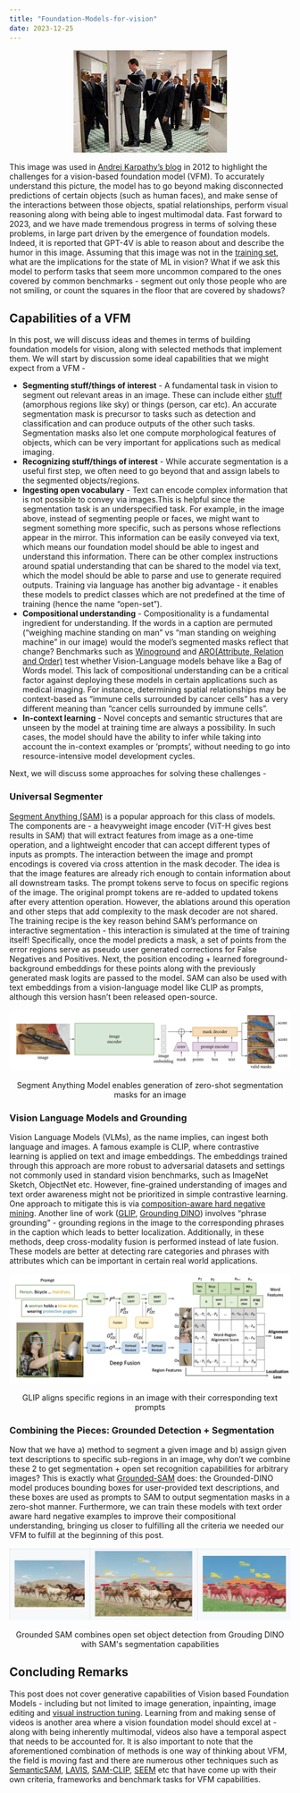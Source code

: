 ```yaml
---
title: "Foundation-Models-for-vision"
date: 2023-12-25
---
```


<p align="center">
<img src="/assets/foundation-models-for-vision/vision_test_pic.jpeg">
</p>

This image was used in [Andrej Karpathy’s blog](https://karpathy.github.io/2012/10/22/state-of-computer-vision/) in 2012 to highlight the challenges for a vision-based foundation model (VFM). To accurately understand this picture, the model has to go beyond making disconnected predictions of certain objects (such as human faces), and make sense of the interactions between those objects, spatial relationships, perform visual reasoning along with being able to ingest multimodal data. Fast forward to 2023, and we have made tremendous progress in terms of solving these problems, in large part driven by the emergence of foundation models. Indeed, it is reported that GPT-4V is able to reason about and describe the humor in this image. Assuming that this image was not in the [training set](https://x.com/karpathy/status/1635697741925064704?s=20), what are the implications for the state of ML in vision? What if we ask this model to perform tasks that seem more uncommon compared to the ones covered by common benchmarks - segment out only those people who are not smiling, or count the squares in the floor that are covered by shadows?

## Capabilities of a VFM
In this post, we will discuss ideas and themes in terms of building foundation models for vision, along with selected methods that implement them. We will start by discussion some ideal capabilities that we might expect from a VFM  - 
- **Segmenting stuff/things of interest** - A fundamental task in vision to segment out relevant areas in an image. These can include either [stuff](https://arxiv.org/abs/1801.00868) (amorphous regions like sky) or things (person, car etc). An accurate segmentation mask is precursor to tasks such as detection and classification and can produce outputs of the other such tasks. Segmentation masks also let one compute morphological features of objects, which can be very important for applications such as medical imaging.
- **Recognizing stuff/things of interest** - While accurate segmentation is a useful first step, we often need to go beyond that and assign labels to the segmented objects/regions.
- **Ingesting open vocabulary** - Text can encode complex information that is not possible to convey via images.This is helpful since the segmentation task is an underspecified task. For example, in the image above, instead of segmenting people or faces, we might want to segment something more specific, such as persons whose reflections appear in the mirror. This information can be easily conveyed via text, which means our foundation model should be able to ingest and understand this information. There can be other complex instructions around spatial understanding that can be shared to the model via text, which the model should be able to parse and use to generate required outputs. Training via language has another big advantage - it enables these models to predict classes which are not predefined at the time of training (hence the name “open-set”).
- **Compositional understanding** -  Compositionality is a fundamental ingredient for understanding. If the words in a caption are permuted (“weighing machine standing on man” vs “man standing on weighing machine” in our image) would the model’s segmented masks reflect that change? Benchmarks such as [Winoground](https://arxiv.org/abs/2204.03162) and [ARO(Attribute, Relation and Order)](https://arxiv.org/abs/2210.01936) test whether Vision-Language models behave like a Bag of Words model. This lack of compositional understanding can be a critical factor against deploying these models in certain applications such as medical imaging. For instance, determining spatial relationships may be context-based as “immune cells surrounded by cancer cells” has a very different meaning than “cancer cells surrounded by immune cells”.
- **In-context learning** - Novel concepts and semantic structures that are unseen by the model at training time are always a possibility. In such cases, the model should have the ability to infer while taking into account the in-context examples or ‘prompts’, without needing to go into resource-intensive model development cycles.

Next, we will discuss some approaches for solving these challenges - 

### Universal Segmenter 
[Segment Anything (SAM)](https://arxiv.org/abs/2304.02643) is a popular approach for this class of models. The components are - a heavyweight image encoder (ViT-H gives best results in SAM) that will extract features from image as a one-time operation, and a lightweight encoder that can accept different types of inputs as prompts. The interaction between the image and prompt encodings is covered via cross attention in the mask decoder. The idea is that the image features are already rich enough to contain information about all downstream tasks. The prompt tokens serve to focus on specific regions of the image. The original prompt tokens are re-added to updated tokens after every attention operation. However, the ablations around this operation and other steps that add complexity to the mask decoder are not shared.
The training recipe is the key reason behind SAM’s performance on interactive segmentation - this interaction is simulated at the time of training itself! Specifically, once the model predicts a mask, a set of points from the error regions serve as pseudo user generated corrections for False Negatives and Positives. Next, the position encoding + learned foreground-background embeddings for these points along with the previously generated mask logits are passed to the model. SAM can also be used with text embeddings from a vision-language model like CLIP as prompts, although this version hasn’t been released open-source.

![Segment Anything Model](/assets/foundation-models-for-vision/SAM.png)
<p align="center">
Segment Anything Model enables generation of zero-shot segmentation masks for an image
</p>

### Vision Language Models and Grounding
Vision Language Models (VLMs), as the name implies, can ingest both language and images. A famous example is CLIP, where contrastive learning is applied on text and image embeddings. The embeddings trained through this approach are more robust to adversarial datasets and settings not commonly used in standard vision benchmarks, such as ImageNet Sketch, ObjectNet etc. However, fine-grained understanding of images and text order awareness might not be prioritized in simple contrastive learning. One approach to mitigate this is via [composition-aware hard negative mining](https://arxiv.org/abs/2210.01936). Another line of work ([GLIP](https://arxiv.org/abs/2112.03857), [Grounding DINO](https://arxiv.org/abs/2303.05499)) involves “phrase grounding” - grounding regions in the image to the corresponding phrases in the caption which leads to better localization. Additionally, in these methods, deep cross-modality fusion is performed instead of late fusion. These models are better at detecting rare categories and phrases with attributes which can be important in certain real world applications.

![Grounded Language Image Pretraining](/assets/foundation-models-for-vision/GLIP.png)
<p align="center">
GLIP aligns specific regions in an image with their corresponding text prompts
</p>

### Combining the Pieces: Grounded Detection + Segmentation
Now that we have a) method to segment a given image and b) assign given text descriptions to specific sub-regions in an image, why don’t we combine these 2 to get segmentation + open set recognition capabilities for arbitrary images? This is exactly what [Grounded-SAM](https://github.com/IDEA-Research/Grounded-Segment-Anything) does: the Grounded-DINO model produces bounding boxes for user-provided text descriptions, and these boxes are used as prompts to SAM to output segmentation masks in a zero-shot manner. Furthermore, we can train these models with text order aware hard negative examples to improve their compositional understanding, bringing us closer to fulfilling all the criteria we needed our VFM to fulfill at the beginning of this post.

![Grounded SAM](/assets/foundation-models-for-vision/Grounded-SAM.png)
<p align="center">
Grounded SAM combines open set object detection from Grouding DINO with SAM's segmentation capabilities
</p>

## Concluding Remarks
This post does not cover generative capabilities of Vision based Foundation Models - including but not limited to image generation, inpainting, image editing and [visual instruction tuning](https://arxiv.org/abs/2304.08485). Learning from and making sense of videos is another area where a vision foundation model should excel at - along with being inherently multimodal, videos also have a temporal aspect that needs to be accounted for. 
It is also important to note that the aforementioned combination of methods is one way of thinking about VFM, the field is moving fast and there are numerous other techniques such as [SemanticSAM](https://arxiv.org/abs/2307.04767), [LAVIS](https://arxiv.org/abs/2209.09019), [SAM-CLIP](https://arxiv.org/abs/2310.15308), [SEEM](https://arxiv.org/abs/2304.06718) etc that have come up with their own criteria, frameworks and benchmark tasks for VFM capabilities.


